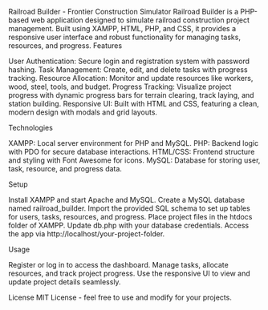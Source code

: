Railroad Builder - Frontier Construction Simulator
Railroad Builder is a PHP-based web application designed to simulate railroad construction project management. Built using XAMPP, HTML, PHP, and CSS, it provides a responsive user interface and robust functionality for managing tasks, resources, and progress.
Features

User Authentication: Secure login and registration system with password hashing.
Task Management: Create, edit, and delete tasks with progress tracking.
Resource Allocation: Monitor and update resources like workers, wood, steel, tools, and budget.
Progress Tracking: Visualize project progress with dynamic progress bars for terrain clearing, track laying, and station building.
Responsive UI: Built with HTML and CSS, featuring a clean, modern design with modals and grid layouts.

Technologies

XAMPP: Local server environment for PHP and MySQL.
PHP: Backend logic with PDO for secure database interactions.
HTML/CSS: Frontend structure and styling with Font Awesome for icons.
MySQL: Database for storing user, task, resource, and progress data.

Setup

Install XAMPP and start Apache and MySQL.
Create a MySQL database named railroad_builder.
Import the provided SQL schema to set up tables for users, tasks, resources, and progress.
Place project files in the htdocs folder of XAMPP.
Update db.php with your database credentials.
Access the app via http://localhost/your-project-folder.

Usage

Register or log in to access the dashboard.
Manage tasks, allocate resources, and track project progress.
Use the responsive UI to view and update project details seamlessly.

License
MIT License - feel free to use and modify for your projects.
